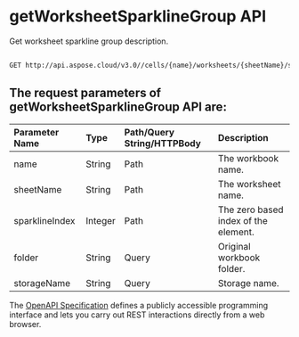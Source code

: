 # **getWorksheetSparklineGroup API**

Get worksheet sparkline group description. 

```bash

GET http://api.aspose.cloud/v3.0//cells/{name}/worksheets/{sheetName}/sparklineGroups/{sparklineIndex}

```

## The request parameters of **getWorksheetSparklineGroup** API are: 

| Parameter Name | Type | Path/Query String/HTTPBody | Description | 
| :- | :- | :- |:- | 
|name|String|Path|The workbook name.|
|sheetName|String|Path|The worksheet name.|
|sparklineIndex|Integer|Path|The zero based index of the element.|
|folder|String|Query|Original workbook folder.|
|storageName|String|Query|Storage name.|


The [OpenAPI Specification](https://reference.aspose.cloud/cells/#/SparklineGroupsController/GetWorksheetSparklineGroup) defines a publicly accessible programming interface and lets you carry out REST interactions directly from a web browser.
